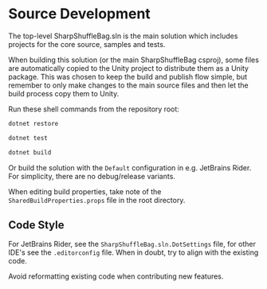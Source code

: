 # Source Development

The top-level SharpShuffleBag.sln is the main solution which includes projects for the core source, samples and tests.

When building this solution (or the main SharpShuffleBag csproj), some files are automatically copied to the Unity
project to distribute them as a Unity package. This was chosen to keep the build and publish flow simple, but
remember to only make changes to the main source files and then let the build process copy them to Unity.

Run these shell commands from the repository root:

```bash
dotnet restore
```

```bash
dotnet test
```

```bash
dotnet build
```

Or build the solution with the `Default` configuration in e.g. JetBrains Rider.
For simplicity, there are no debug/release variants.

When editing build properties, take note of the `SharedBuildProperties.props` file in the root directory.

## Code Style

For JetBrains Rider, see the `SharpShuffleBag.sln.DotSettings` file, for other IDE's see the `.editorconfig` file.
When in doubt, try to align with the existing code.

Avoid reformatting existing code when contributing new features.